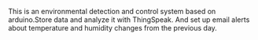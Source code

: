 This is an environmental detection and control system based on arduino.Store data and analyze it with ThingSpeak. And set up email alerts about temperature and humidity changes from the previous day.
